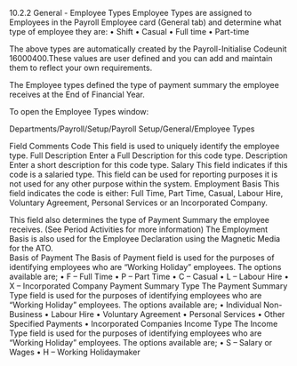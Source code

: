 10.2.2	General - Employee Types
Employee Types are assigned to Employees in the Payroll Employee card (General tab) and determine what type of employee they are:
•	Shift
•	Casual
•	Full time 
•	Part-time 

The above types are automatically created by the Payroll-Initialise Codeunit 16000400.These values are user defined and you can add and maintain them to reflect your own requirements.

The Employee types defined the type of payment summary the employee receives at the End of Financial Year.

To open the Employee Types window:

Departments/Payroll/Setup/Payroll Setup/General/Employee Types
 


Field	Comments
Code	This field is used to uniquely identify the employee type.
Full Description	Enter a Full Description for this code type.
Description	Enter a short description for this code type.
Salary	This field indicates if this code is a salaried type.  This field can be used for reporting purposes it is not used for any other purpose within the system.
Employment Basis	This field indicates the code is either: 
Full Time, Part Time, Casual, Labour Hire, Voluntary Agreement, Personal Services or an Incorporated Company.  

This field also determines the type of Payment Summary the employee receives.  (See Period Activities for more information)
The Employment Basis is also used for the Employee Declaration using the Magnetic Media for the ATO.  
Basis of Payment	The Basis of Payment field is used for the purposes of identifying employees who are “Working Holiday” employees.  The options available are;
•	F – Full Time
•	P – Part Time
•	C – Casual
•	L – Labour Hire
•	X – Incorporated Company
Payment Summary Type	The Payment Summary Type field is used for the purposes of identifying employees who are “Working Holiday” employees.  The options available are;
•	Individual Non-Business
•	Labour Hire
•	Voluntary Agreement
•	Personal Services
•	Other Specified Payments
•	Incorporated Companies
Income Type	The Income Type field is used for the purposes of identifying employees who are “Working Holiday” employees.  The options available are;
•	S – Salary or Wages
•	H – Working Holidaymaker

